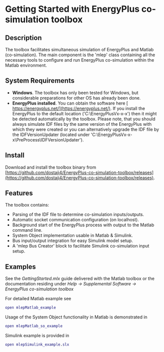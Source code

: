 # Getting Started with EnergyPlus co-simulation toolbox

## Description
The toolbox facilitates simultaneous simulation of EnergyPlus and Matlab (co-simulation). The main component is the 'mlep' class containing all the necessary tools to configure and run EnergyPlus co-simulation within the Matlab environment. 
## System Requirements
* __Windows__. The toolbox has only been tested for Windows, but considerable preparations for other OS has already been done.
* __EnergyPlus installed__. You can obtain the software here [ https://energyplus.net/](https://energyplus.net/). If you install the EnergyPlus to the default location ('C:\EnergyPlusVx-x-x\') then it might be detected automatically by the toolbox. Please note, that you should always simulate IDF files by the same version of the EnergyPlus with which they were created or you can alternatively upgrade the IDF file by the IDFVersionUpdater (located under 'C:\EnergyPlusVx-x-x\PreProcess\IDFVersionUpdater'). 

## Install 
Download and install the toolbox binary from [https://github.com/dostaji4/EnergyPlus-co-simulation-toolbox/releases](https://github.com/dostaji4/EnergyPlus-co-simulation-toolbox/releases).

## Features
The toolbox contains:
* Parsing of the IDF file to determine co-simulation inputs/outputs.
* Automatic socket communication configuration (on localhost).
* Background start of the EnergyPlus process with output to the Matlab command line.
* System Object implementation usable in Matlab & Simulink. 
* Bus input/output integration for easy Simulink model setup. 
* A 'mlep Bus Creator' block to facilitate Simulink co-simulation input setup. 

## Examples
See the _GettingStarted.mlx_ guide delivered with the Matlab toolbox or the documentation
residing under _Help -> Supplemental Software -> EnergyPlus co-simulation toolbox_

For detailed Matlab example see
```matlab
open mlepMatlab_example
```
Usage of the System Object functionality in Matlab is demonstrated in 
```matlab
open mlepMatlab_so_example
```
Simulink example is provided in 
```matlab
open mlepSimulink_example.slx
```
